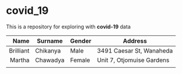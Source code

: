 # covid_19

This is a repository for exploring with **covid-19** data

|Name            |Surname                |Gender         |        Address          |
|---------------:|-----------------------|---------------|-------------------------|
|Brilliant       | Chikanya              |Male           |3491 Caesar St, Wanaheda |
|Martha          |Chawadya               |Female         |Unit 7, Otjomuise Gardens|
|                |                       |               |                         |


<!-- 
This is actually a comment, nothing much to say though
-->